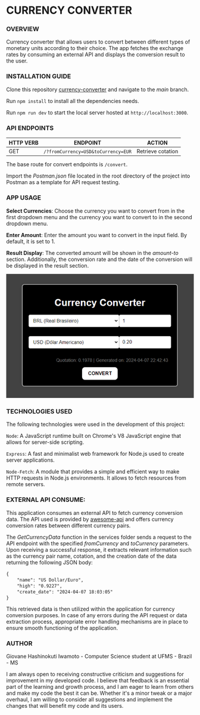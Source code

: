# CURRENCY CONVERTER

### **OVERVIEW**

Currency converter that allows users to convert between different types of monetary units according to their choice. The app fetches the exchange rates by consuming an external API and displays the conversion result to the user.

### **INSTALLATION GUIDE**

Clone this repository [currency-converter](https://github.com/GiovaneIwamoto/currency-converter.git) and navigate to the _main_ branch.

Run `npm install` to install all the dependencies needs.

Run `npm run dev` to start the local server hosted at `http://localhost:3000`.

### **API ENDPOINTS**

| **HTTP VERB** | **ENDPOINT**                        | **ACTION**        |
| ------------- | ----------------------------------- | ----------------- |
| GET           | `/?fromCurrency=USD&toCurrency=EUR` | Retrieve cotation |

The base route for convert endpoints is `/convert`.

Import the _Postman.json_ file located in the root directory of the project into Postman as a template for API request testing.

### **APP USAGE**

**Select Currencies**: Choose the currency you want to convert from in the first dropdown menu and the currency you want to convert to in the second dropdown menu.

**Enter Amount**: Enter the amount you want to convert in the input field. By default, it is set to 1.

**Result Display**: The converted amount will be shown in the _amount-to_ section. Additionally, the conversion rate and the date of the conversion will be displayed in the result section.

![Converter Image](/img/converter_image.png)

### **TECHNOLOGIES USED**

The following technologies were used in the development of this project:

`Node`: A JavaScript runtime built on Chrome's V8 JavaScript engine that allows for server-side scripting.

`Express`: A fast and minimalist web framework for Node.js used to create server applications.

`Node-Fetch`: A module that provides a simple and efficient way to make HTTP requests in Node.js environments. It allows to fetch resources from remote servers.

### EXTERNAL API CONSUME:

This application consumes an external API to fetch currency conversion data. The API used is provided by [awesome-api](economia.awesomeapi.com.br) and offers currency conversion rates between different currency pairs.

The _GetCurrencyData_ function in the services folder sends a request to the API endpoint with the specified _fromCurrency_ and _toCurrency_ parameters. Upon receiving a successful response, it extracts relevant information such as the currency pair name, cotation, and the creation date of the data returning the following JSON body:

```
{
    "name": "US Dollar/Euro",
    "high": "0.9227",
    "create_date": "2024-04-07 18:03:05"
}
```

This retrieved data is then utilized within the application for currency conversion purposes. In case of any errors during the API request or data extraction process, appropriate error handling mechanisms are in place to ensure smooth functioning of the application.

### **AUTHOR**

Giovane Hashinokuti Iwamoto - Computer Science student at UFMS - Brazil - MS

I am always open to receiving constructive criticism and suggestions for improvement in my developed code. I believe that feedback is an essential part of the learning and growth process, and I am eager to learn from others and make my code the best it can be. Whether it's a minor tweak or a major overhaul, I am willing to consider all suggestions and implement the changes that will benefit my code and its users.
